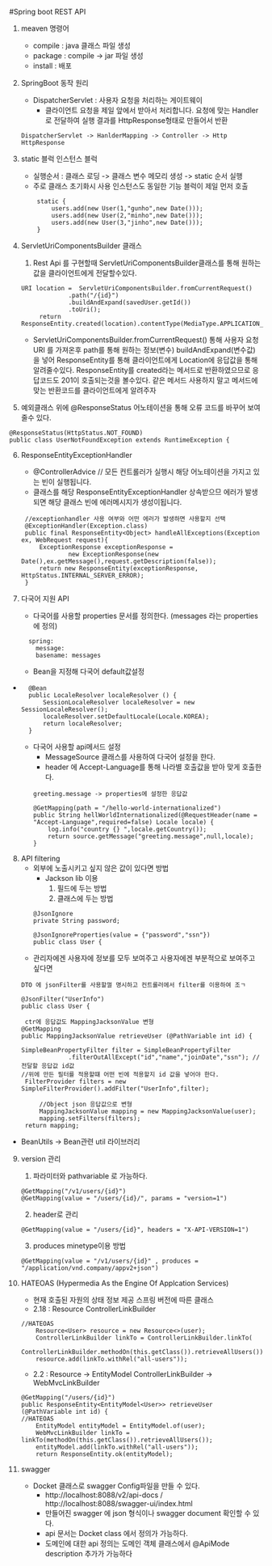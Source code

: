 #Spring boot REST API
1. meaven 명령어
   * compile : java 클래스 파일 생성
   * package : compile -> jar 파일 생성
   * install : 배포

2. SpringBoot 동작 원리
   * DispatcherServlet : 사용자 요청을 처리하는 게이트웨이
     * 클라이언트 요청을 제일 앞에서 받아서 처리합니다. 요청에 맞는 Handler로 전달하여 실행 결과를 HttpResponse형태로 만들어서 반환
   ~~~
   DispatcherServlet -> HanlderMapping -> Controller -> Http HttpResponse
   ~~~
   
3. static 블럭 인스턴스 블럭
   * 실행순서 :  클래스 로딩 -> 클래스 변수 메모리 생성 -> static 순서 실행
   * 주로 클래스 초기화시 사용 인스턴스도 동일한 기능 블럭이 제일 먼저 호출
      ~~~
       static {
           users.add(new User(1,"gunho",new Date()));
           users.add(new User(2,"minho",new Date()));
           users.add(new User(3,"jinho",new Date()));
       }
      ~~~

4. ServletUriComponentsBuilder 클래스
   1. Rest Api 를 구현할때 ServletUriComponentsBuilder클래스를 통해 원하는 값을 클라이언트에게 전달할수있다.
   ~~~
   URI location =  ServletUriComponentsBuilder.fromCurrentRequest()
                .path("/{id}")
                .buildAndExpand(savedUser.getId())
                .toUri();
        return ResponseEntity.created(location).contentType(MediaType.APPLICATION_JSON).build();
   ~~~
   * ServletUriComponentsBuilder.fromCurrentRequest() 통해 사용자 요청 URI 를 가져온후 path를 통해 원하는 정보(변수) buildAndExpand(변수값) 을 넣어 ResponseEntity를 통해
   클라이언트에게 Location에 응답값을 통해 알려줄수있다. ResponseEntity를 created라는 메서드로 반환하였으므로 응답코드도 201이 호출되는것을 볼수있다.
   같은 메서드 사용하지 말고 메서드에 맞는 반환코드를 클라이언트에게 알려주자

5. 예외클래스 위에 @ResponseStatus 어노테이션을 통해 오류 코드를 바꾸어 보여줄수 있다.
~~~
@ResponseStatus(HttpStatus.NOT_FOUND)
public class UserNotFoundException extends RuntimeException {
~~~

6. ResponseEntityExceptionHandler
   * @ControllerAdvice   // 모든 컨트롤러가 실행시 해당 어노테이션을 가지고 있는 빈이 실행됩니다.
   * 클래스를 해당 ResponseEntityExceptionHandler 상속받으므 에러가 발생되면 해당 클래스 빈에 에러메시지가 생성이됩니다.
   ~~~
    //exceptionhandler 사용 여부와 어떤 에러가 발생하면 사용할지 선택
    @ExceptionHandler(Exception.class)
    public final ResponseEntity<Object> handleAllExceptions(Exception ex, WebRequest request){
        ExceptionResponse exceptionResponse =
                new ExceptionResponse(new Date(),ex.getMessage(),request.getDescription(false));
        return new ResponseEntity(exceptionResponse, HttpStatus.INTERNAL_SERVER_ERROR);
    }
   ~~~
   
7. 다국어 지원 API 
   * 다국어를 사용할 properties 문서를 정의한다. (messages 라는 properties에 정의)
   ~~~
     spring:
       message:
       basename: messages
   ~~~
   * Bean을 지정해 다국어 default값설정
* ~~~
  	@Bean
	public LocaleResolver localeResolver () {
		SessionLocaleResolver localeResolver = new SessionLocaleResolver();
		localeResolver.setDefaultLocale(Locale.KOREA);
		return localeResolver;
	}
  ~~~
  * 다국어 사용할 api메서드 설정
      * MessageSource 클래스를 사용하여 다국어 설정을 한다.
      * header 에 Accept-Language를 통해 나라별 호출값을 받아 맞게 호출한다.
    ~~~
    greeting.message -> properties에 설정한 응답값
    
    @GetMapping(path = "/hello-world-internationalized")
    public String hellWorldInternationalized(@RequestHeader(name = "Accept-Language",required=false) Locale locale) {
        log.info("country {} ",locale.getCountry());
        return source.getMessage("greeting.message",null,locale);
    }
    ~~~
  
8. API filtering
   * 외부에 노출시키고 싶지 않은 값이 있다면 방법
     * Jackson lib 이용
       1. 필드에 두는 방법
       2. 클래스에 두는 방법
     ~~~
     @JsonIgnore
     private String password;
     
     @JsonIgnoreProperties(value = {"password","ssn"})
     public class User {
     ~~~
   * 관리자에겐 사용자에 정보를 모두 보여주고 사용자에겐 부분적으로 보여주고 싶다면
   ~~~
   DTO 에 jsonFilter를 사용할껄 명시하고 컨트롤러에서 filter를 이용하여 조ㄱ
   
   @JsonFilter("UserInfo")
   public class User {
   
    ctr에 응답값도 MappingJacksonValue 변형
   @GetMapping
   public MappingJacksonValue retrieveUser (@PathVariable int id) {
   
   SimpleBeanPropertyFilter filter = SimpleBeanPropertyFilter
                .filterOutAllExcept("id","name","joinDate","ssn"); //전달할 응답값 id값
   //위에 만든 필터를 적용할떄 어떤 빈에 적용할지 id 값을 넣어야 한다.
    FilterProvider filters = new SimpleFilterProvider().addFilter("UserInfo",filter);

        //Object json 응답값으로 변형
        MappingJacksonValue mapping = new MappingJacksonValue(user);
        mapping.setFilters(filters);
    return mapping;
   ~~~
* BeanUtils -> Bean관련 util 라이브러리

9. version 관리
   1. 파라미터와 pathvariable 로 가능하다.
   ~~~
   @GetMapping("/v1/users/{id}")
   @GetMapping(value = "/users/{id}/", params = "version=1")
   ~~~
   2. header로 관리
   ~~~
   @GetMapping(value = "/users/{id}", headers = "X-API-VERSION=1")
   ~~~
   3. produces minetype이용 방법
   ~~~
   @GetMapping(value = "/v1/users/{id}" , produces = "/application/vnd.company/appv2+json")
   ~~~

10. HATEOAS (Hypermedia As the Engine Of Applcation Services)
    * 현재 호출된 자원의 상태 정보 제공
    스프링 버전에 따른 클래스
    * 2.18 : Resource
             ControllerLinkBuilder
    ~~~
    //HATEOAS
        Resource<User> resource = new Resource<>(user);
        ControllerLinkBuilder linkTo = ControllerLinkBuilder.linkTo(
                ControllerLinkBuilder.methodOn(this.getClass()).retrieveAllUsers());
        resource.add(linkTo.withRel("all-users"));
    ~~~
    * 2.2 : Resource -> EntityModel
            ControllerLinkBuilder ->  WebMvcLinkBuilder
    ~~~
    @GetMapping("/users/{id}")
    public ResponseEntity<EntityModel<User>> retrieveUser (@PathVariable int id) {
    //HATEOAS
        EntityModel entityModel = EntityModel.of(user);
        WebMvcLinkBuilder linkTo = linkTo(methodOn(this.getClass()).retrieveAllUsers());
        entityModel.add(linkTo.withRel("all-users"));
        return ResponseEntity.ok(entityModel);
    ~~~
    
11. swagger
    * Docket 클래스로 swagger Config파일을 만들 수 있다.
      * http://localhost:8088/v2/api-docs / http://localhost:8088/swagger-ui/index.html
      * 만들어진 swagger 에 json 형식이나 swagger document 확인할 수 있다.
      * api 문서는 Docket class 에서 정의가 가능하다.
      * 도메인에 대한 api 정의는 도메인 객체 클래스에서 @ApiMode description 추가가 가능하다